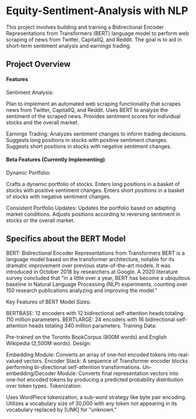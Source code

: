# Equity-Sentiment-Analysis with NLP
 
This project involves building and training a Bidirectional Encoder Representations from Transformers (BERT) language model to perform web scraping of news from Twitter, CapitalIQ, and Reddit. The goal is to aid in short-term sentiment analysis and earnings trading.

## Project Overview

#### Features

Sentiment Analysis:

Plan to implement an automated web scraping functionality that scrapes news from Twitter, CapitalIQ, and Reddit.
Uses BERT to analyze the sentiment of the scraped news.
Provides sentiment scores for individual stocks and the overall market.

Earnings Trading:
Analyzes sentiment changes to inform trading decisions.
Suggests long positions in stocks with positive sentiment changes.
Suggests short positions in stocks with negative sentiment changes.

#### Beta Features (Currently Implementing)
Dynamic Portfolio:

Crafts a dynamic portfolio of stocks.
Enters long positions in a basket of stocks with positive sentiment changes.
Enters short positions in a basket of stocks with negative sentiment changes.

Consistent Portfolio Updates:
Updates the portfolio based on adapting market conditions.
Adjusts positions according to reversing sentiment in stocks or the overall market.


## Specifics about the BERT Model 

BERT: Bidirectional Encoder Representations from Transformers
BERT is a language model based on the transformer architecture, notable for its dramatic improvement over previous state-of-the-art models. It was introduced in October 2018 by researchers at Google. A 2020 literature survey concluded that "in a little over a year, BERT has become a ubiquitous baseline in Natural Language Processing (NLP) experiments, counting over 150 research publications analyzing and improving the model."

Key Features of BERT
Model Sizes:

BERTBASE: 12 encoders with 12 bidirectional self-attention heads totaling 110 million parameters.
BERTLARGE: 24 encoders with 16 bidirectional self-attention heads totaling 340 million parameters.
Training Data:

Pre-trained on the Toronto BookCorpus (800M words) and English Wikipedia (2,500M words).
Design:

Embedding Module: Converts an array of one-hot encoded tokens into real-valued vectors.
Encoder Stack: A sequence of Transformer encoder blocks performing bi-directional self-attention transformations.
Un-embedding/Decoder Module: Converts final representation vectors into one-hot encoded tokens by producing a predicted probability distribution over token types.
Tokenization:

Uses WordPiece tokenization, a sub-word strategy like byte pair encoding.
Utilizes a vocabulary size of 30,000 with any token not appearing in its vocabulary replaced by [UNK] for "unknown."

